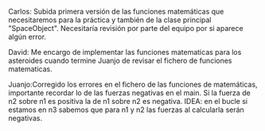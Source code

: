 Carlos: Subida primera versión de las funciones matemáticas que necesitaremos para la práctica
y también de la clase principal "SpaceObject". Necesitaría revisión por parte del equipo por si
aparece algún error. 

David: Me encargo de implementar las funciones matematicas para los asteroides cuando termine Juanjo de revisar el fichero de funciones matematicas.

Juanjo:Corregido los errores en el fichero de las funciones de matemáticas, importante recordar lo de las fuerzas negativas en el main. Si la fuerza de n2 sobre n1 es positiva la de n1 sobre n2 es negativa. IDEA: en el bucle si estamos en n3 sabemos que para n1 y n2 las fuerzas al calcularla serán negativas.
